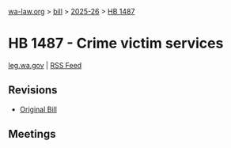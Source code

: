 [wa-law.org](/) > [bill](/bill/) > [2025-26](/bill/2025-26/) > [HB 1487](/bill/2025-26/hb/1487/)

# HB 1487 - Crime victim services
[leg.wa.gov](https://app.leg.wa.gov/billsummary?BillNumber=1487&Year=2025&Initiative=false) | [RSS Feed](./rss.xml)

## Revisions
* [Original Bill](1/)

## Meetings